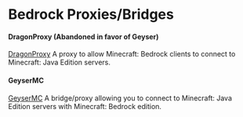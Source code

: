 # Bedrock Proxies/Bridges

#### DragonProxy (Abandoned in favor of Geyser)
[DragonProxy](https://github.com/DragonetMC/DragonProxy)
A proxy to allow Minecraft: Bedrock clients to connect to Minecraft: Java Edition servers.

#### GeyserMC
[GeyserMC](https://geysermc.org/)
A bridge/proxy allowing you to connect to Minecraft: Java Edition servers with Minecraft: Bedrock edition.

